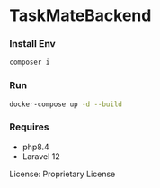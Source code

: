 # TaskMateBackend

### Install Env
```sh
composer i
```

### Run
```sh
docker-compose up -d --build
```

### Requires
* php8.4
* Laravel 12

License: Proprietary License
